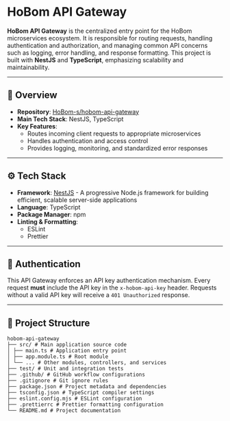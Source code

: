 # HoBom API Gateway

**HoBom API Gateway** is the centralized entry point for the HoBom microservices ecosystem. It is responsible for routing requests, handling authentication and authorization, and managing common API concerns such as logging, error handling, and response formatting. This project is built with **NestJS** and **TypeScript**, emphasizing scalability and maintainability.

---

## 🧭 Overview

- **Repository**: [HoBom-s/hobom-api-gateway](https://github.com/HoBom-s/hobom-api-gateway)
- **Main Tech Stack**: NestJS, TypeScript
- **Key Features**:
    - Routes incoming client requests to appropriate microservices
    - Handles authentication and access control
    - Provides logging, monitoring, and standardized error responses

---

## ⚙️ Tech Stack

- **Framework**: [NestJS](https://nestjs.com/) - A progressive Node.js framework for building efficient, scalable server-side applications
- **Language**: TypeScript
- **Package Manager**: npm
- **Linting & Formatting**:
    - ESLint
    - Prettier

---

## 🔑 Authentication

This API Gateway enforces an API key authentication mechanism. Every request **must** include the API key in the `x-hobom-api-key` header. Requests without a valid API key will receive a `401 Unauthorized` response.

---

## 📁 Project Structure
```
hobom-api-gateway
├── src/ # Main application source code
│ ├── main.ts # Application entry point
│ ├── app.module.ts # Root module
│ └── ... # Other modules, controllers, and services
├── test/ # Unit and integration tests
├── .github/ # GitHub workflow configurations
├── .gitignore # Git ignore rules
├── package.json # Project metadata and dependencies
├── tsconfig.json # TypeScript compiler settings
├── eslint.config.mjs # ESLint configuration
├── .prettierrc # Prettier formatting configuration
└── README.md # Project documentation
```

